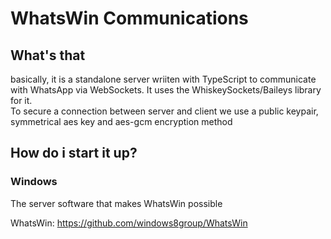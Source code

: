 # WhatsWin Communications

## What's that
basically, it is a standalone server wriiten with TypeScript to communicate with WhatsApp via WebSockets. It uses the WhiskeySockets/Baileys library for it.  
To secure a connection between server and client we use a public keypair, symmetrical aes key and aes-gcm encryption method

## How do i start it up?
### Windows

The server software that makes WhatsWin possible

WhatsWin: https://github.com/windows8group/WhatsWin
